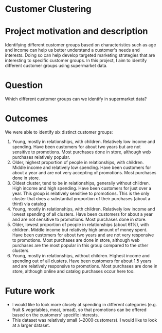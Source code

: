 # Customer Clustering

# Project motivation and description
Identifying different customer groups based on characteristics such as age and income can help us better understand a customer's needs and interests. Doing so can help develop targeted marketing strategies that are interesting to specific customer groups. In this project, I aim to identify different customer groups using supermarket data.

# Question
Which different customer groups can we identify in supermarket data?

# Outcomes
We were able to identify six distinct customer groups:
1) Young, mostly in relationships, with children. Relatively low income and spending. Have been customers for about two years but are not sensitive to promotions. Most purchases done in store, although web purchases relatively popular.
2)  Older, highest proportion of people in relationships, with children. Middle income and relatively low spending. Have been customers for about a year and are not very accepting of promotions. Most purchases done in store.
3) Oldest cluster, tend to be in relationships, generally without children. High income and high spending. Have been customers for just over a year. This group is relatively sensitive to promotions. This is the only cluster that does a substantial proportion of their purchases (about a third) via catalog
4) Young, mostly in relationships, with children. Relatively low income and lowest spending of all clusters. Have been customers for about a year and are not sensitive to promotions. Most purchases done in store.
5) Older, lowest proportion of people in relationships (about 61%), with children. Middle income but relatively high amount of money spent. Have been customers for about two years and are not very responsive to promotions. Most purchases are done in store, although web purchases are the most popular in this group compared to the other clusters.
6) Young, mostly in relationships, without children. Highest income and spending out of all clusters. Have been customers for about 1.5 years and are relatively responsive to promotions. Most purchases are done in store, although online and catalog purchases occur here too.

# Future work
- I would like to look more closely at spending in different categories (e.g. fruit & vegetables, meat, bread), so that promotions can be offered based on the customers' specific interests.
- This dataset was relatively small (~2000 customers). I would like to look at a larger dataset.

